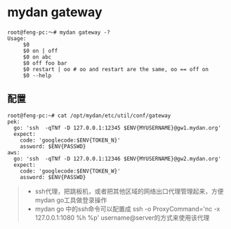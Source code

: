 # mydan gateway
```
root@feng-pc:～# mydan gateway -?
Usage:
     $0
     $0 on | off
     $0 on abc
     $0 off foo bar
     $0 restart | oo # oo and restart are the same, oo == off on
     $0 --help
```

## 配置
```
root@feng-pc:~# cat /opt/mydan/etc/util/conf/gateway
pek:
  go: 'ssh  -qTNf -D 127.0.0.1:12345 $ENV{MYUSERNAME}@gw1.mydan.org'
  expect:
    code: 'googlecode:$ENV{TOKEN_N}'
    assword: $ENV{PASSWD}
aws:
  go: 'ssh  -qTNf -D 127.0.0.1:12346 $ENV{MYUSERNAME}@gw2.mydan.org'
  expect:
    code: 'googlecode:$ENV{TOKEN_W}'
    assword: $ENV{PASSWD}
```
> * ssh代理，把跳板机，或者把其他区域的网络出口代理管理起来，方便mydan go工具做登录操作
> * mydan go 中的ssh命令可以配置成 ssh -o ProxyCommand='nc -x 127.0.0.1:1080 %h %p' username@server的方式来使用该代理
